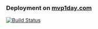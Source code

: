 ### Deployment on [mvp1day.com](https://mvp1day.com)
[![Build Status](https://travis-ci.org/fcatuhe/mvp1day.svg?branch=master)](https://travis-ci.org/fcatuhe/mvp1day)
